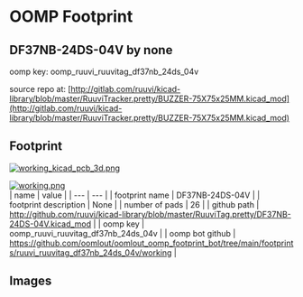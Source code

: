 # OOMP Footprint  
## DF37NB-24DS-04V  by none  
  
oomp key: oomp_ruuvi_ruuvitag_df37nb_24ds_04v  
  
source repo at: [http://gitlab.com/ruuvi/kicad-library/blob/master/RuuviTracker.pretty/BUZZER-75X75x25MM.kicad_mod](http://gitlab.com/ruuvi/kicad-library/blob/master/RuuviTracker.pretty/BUZZER-75X75x25MM.kicad_mod)  
## Footprint  
  
[![working_kicad_pcb_3d.png](working_kicad_pcb_3d_600.png)](working_kicad_pcb_3d.png)  
  
[![working.png](working_600.png)](working.png)  
| name | value | 
| --- | --- | 
| footprint name | DF37NB-24DS-04V | 
| footprint description | None | 
| number of pads | 26 | 
| github path | http://github.com/ruuvi/kicad-library/blob/master/RuuviTag.pretty/DF37NB-24DS-04V.kicad_mod | 
| oomp key | oomp_ruuvi_ruuvitag_df37nb_24ds_04v | 
| oomp bot github | https://github.com/oomlout/oomlout_oomp_footprint_bot/tree/main/footprints/ruuvi_ruuvitag_df37nb_24ds_04v/working | 
## Images  
